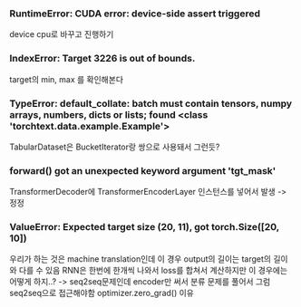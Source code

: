 ### RuntimeError: CUDA error: device-side assert triggered
device cpu로 바꾸고 진행하기

### IndexError: Target 3226 is out of bounds.
target의 min, max 를 확인해본다 

### TypeError: default_collate: batch must contain tensors, numpy arrays, numbers, dicts or lists; found <class 'torchtext.data.example.Example'>
TabularDataset은 BucketIterator랑 쌍으로 사용돼서 그런듯?


### forward() got an unexpected keyword argument 'tgt_mask'
TransformerDecoder에 TransformerEncoderLayer 인스턴스를 넣어서 발생 -> 정정

### ValueError: Expected target size (20, 11), got torch.Size([20, 10])
우리가 하는 것은 machine translation인데 이 경우 output의 길이는 target의 길이와 다를 수 있음
RNN은 한번에 한개씩 나와서 loss를 합쳐서 계산하지만 이 경우에는 어떻게 하지..?
-> seq2seq문제인데 encoder만 써서 분류 문제를 풀어서 그럼 seq2seq으로 접근해야함
optimizer.zero_grad() 이유

